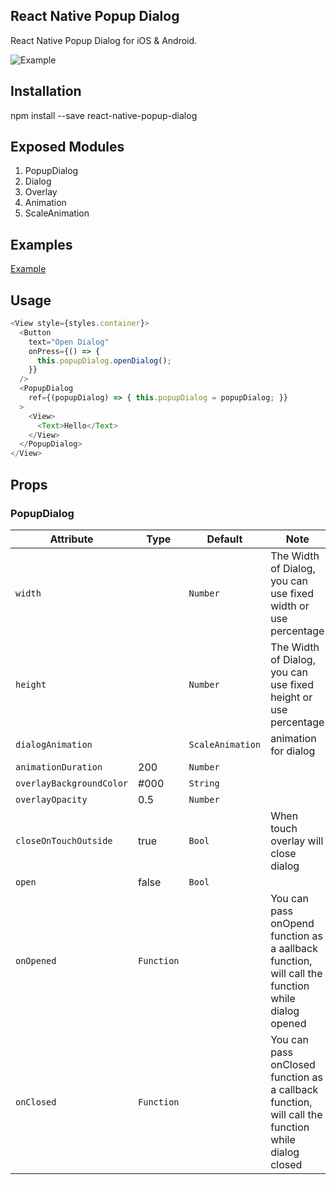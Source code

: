 ## React Native Popup Dialog
React Native Popup Dialog for iOS & Android.

![Example](https://jacklam718.github.io/react-native-popup-dialog/resources/react-native-popup-dialog.gif)

## Installation
npm install --save react-native-popup-dialog

## Exposed Modules

1. PopupDialog
2. Dialog
3. Overlay
4. Animation
5. ScaleAnimation

## Examples
[Example](https://github.com/jacklam718/react-native-popup-dialog/blob/master/popupDialogExample/PopupDialogExample.js)


## Usage
```javascript
<View style={styles.container}>
  <Button
    text="Open Dialog"
    onPress={() => {
      this.popupDialog.openDialog();
    }}
  />
  <PopupDialog
    ref={(popupDialog) => { this.popupDialog = popupDialog; }}
  >
    <View>
      <Text>Hello</Text>
    </View>
  </PopupDialog>
</View>
```


## Props

### PopupDialog
| Attribute | Type | Default | Note |
|---|---|---|---|
| `width` |  | `Number` | The Width of Dialog, you can use fixed width or use percentage
| `height` |  | `Number` | The Width of Dialog, you can use fixed height or use percentage
| `dialogAnimation` |  | `ScaleAnimation` | animation for dialog | |
| `animationDuration` | 200 | `Number` | | |
| `overlayBackgroundColor` | #000 | `String` |
| `overlayOpacity` | 0.5 | `Number` |
| `closeOnTouchOutside` | true | `Bool` | When touch overlay will close dialog | |
| `open` | false | `Bool` |  | |
| `onOpened` | `Function` | | You can pass onOpend function as a aallback function, will call the function while dialog opened | |
| `onClosed` | `Function` | | You can pass onClosed function as a callback function, will call the function while dialog closed | |
